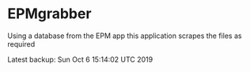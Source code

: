 # EPMgrabber
Using a database from the EPM app this application scrapes the files as required


Latest backup: Sun Oct 6 15:14:02 UTC 2019
